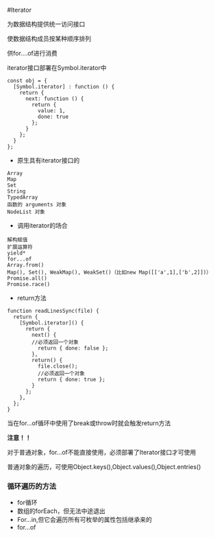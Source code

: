 #Iterator

为数据结构提供统一访问接口

使数据结构成员按某种顺序排列

供for….of进行消费

iterator接口部署在Symbol.iterator中

```
const obj = {
  [Symbol.iterator] : function () {
    return {
      next: function () {
        return {
          value: 1,
          done: true
        };
      }
    };
  }
};
```

- 原生具有iterator接口的

```
Array
Map
Set
String
TypedArray
函数的 arguments 对象
NodeList 对象
```

- 调用iterator的场合

```
解构赋值
扩展运算符
yield*
for...of
Array.from()
Map(), Set(), WeakMap(), WeakSet()（比如new Map([['a',1],['b',2]])）
Promise.all()
Promise.race()
```

- return方法

```
function readLinesSync(file) {
  return {
    [Symbol.iterator]() {
      return {
        next() {
        //必须返回一个对象
          return { done: false };
        },
        return() {
          file.close();
          //必须返回一个对象
          return { done: true };
        }
      };
    },
  };
}
```

当在for…of循环中使用了break或throw时就会触发return方法



**注意！！**

对于普通对象，for…of不能直接使用，必须部署了Iterator接口才可使用

普通对象的遍历，可使用Object.keys(),Object.values(),Object.entries()



### 循环遍历的方法

- for循环
- 数组的forEach，但无法中途退出
- For…in,但它会遍历所有可枚举的属性包括继承来的
- for…of